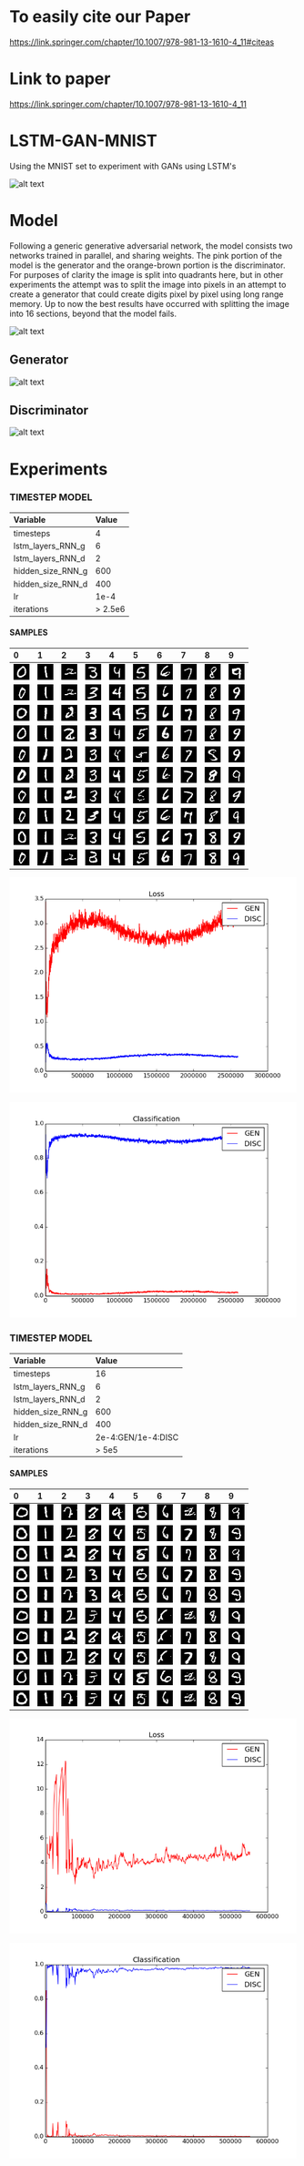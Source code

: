 # To easily cite our Paper 

https://link.springer.com/chapter/10.1007/978-981-13-1610-4_11#citeas


# Link to paper 

https://link.springer.com/chapter/10.1007/978-981-13-1610-4_11


# LSTM-GAN-MNIST

Using the MNIST set to experiment with GANs using LSTM's 

![alt text](https://github.com/jarmstrong2/RNN_GAN_experiment/blob/master/images/faster_transition_smaller.gif)

Model
=====
Following a generic generative adversarial network, the model consists two networks trained in parallel, and sharing weights.
The pink portion of the model is the generator and the orange-brown portion is the discriminator. For purposes of clarity the image is
split into quadrants here, but in other experiments the attempt was to split the image into pixels in an attempt to create a 
generator that could create digits pixel by pixel using long range memory. Up to now the best results have occurred with splitting
the image into 16 sections, beyond that the model fails.

![alt text](https://github.com/amitadate/S-LSTM-GAN-MNIST/blob/master/images/model_diagram.jpg)

Generator
---------
![alt text](https://github.com/amitadate/S-LSTM-GAN-MNIST/blob/master/images/model_diagram_gen.jpg)

Discriminator
---------
![alt text](https://github.com/amitadate/S-LSTM-GAN-MNIST/blob/master/images/model_diagram_disc.jpg)

Experiments
=====

### TIMESTEP MODEL

| Variable          | Value     |
| :---------------- | :---------|
| timesteps         | 4         |
| lstm_layers_RNN_g | 6        |
| lstm_layers_RNN_d | 2         |
| hidden_size_RNN_g | 600       |
| hidden_size_RNN_d | 400       |
| lr                | 1e-4    |
| iterations        | > 2.5e6       |

#### SAMPLES

|0|1|2|3|4|5|6|7|8|9|
|:---|:---|:---|:---|:---|:---|:---|:---|:---|:---|
|![alt tag](atsteps4/im0_1.png)|![alt tag](atsteps4/im1_1.png)|![alt tag](atsteps4/im2_1.png)|![alt tag](atsteps4/im3_1.png)|![alt tag](atsteps4/im4_1.png)|![alt tag](atsteps4/im5_1.png)|![alt tag](atsteps4/im6_1.png)|![alt tag](atsteps4/im7_1.png)|![alt tag](atsteps4/im8_1.png)|![alt tag](atsteps4/im9_1.png)|
|![alt tag](atsteps4/im0_2.png)|![alt tag](atsteps4/im1_2.png)|![alt tag](atsteps4/im2_2.png)|![alt tag](atsteps4/im3_2.png)|![alt tag](atsteps4/im4_2.png)|![alt tag](atsteps4/im5_2.png)|![alt tag](atsteps4/im6_2.png)|![alt tag](atsteps4/im7_2.png)|![alt tag](atsteps4/im8_2.png)|![alt tag](atsteps4/im9_2.png)|
|![alt tag](atsteps4/im0_3.png)|![alt tag](atsteps4/im1_3.png)|![alt tag](atsteps4/im2_3.png)|![alt tag](atsteps4/im3_3.png)|![alt tag](atsteps4/im4_3.png)|![alt tag](atsteps4/im5_3.png)|![alt tag](atsteps4/im6_3.png)|![alt tag](atsteps4/im7_3.png)|![alt tag](atsteps4/im8_3.png)|![alt tag](atsteps4/im9_3.png)|
|![alt tag](atsteps4/im0_4.png)|![alt tag](atsteps4/im1_4.png)|![alt tag](atsteps4/im2_4.png)|![alt tag](atsteps4/im3_4.png)|![alt tag](atsteps4/im4_4.png)|![alt tag](atsteps4/im5_4.png)|![alt tag](atsteps4/im6_4.png)|![alt tag](atsteps4/im7_4.png)|![alt tag](atsteps4/im8_4.png)|![alt tag](atsteps4/im9_4.png)|
|![alt tag](atsteps4/im0_5.png)|![alt tag](atsteps4/im1_5.png)|![alt tag](atsteps4/im2_5.png)|![alt tag](atsteps4/im3_5.png)|![alt tag](atsteps4/im4_5.png)|![alt tag](atsteps4/im5_5.png)|![alt tag](atsteps4/im6_5.png)|![alt tag](atsteps4/im7_5.png)|![alt tag](atsteps4/im8_5.png)|![alt tag](atsteps4/im9_5.png)|
|![alt tag](atsteps4/im0_6.png)|![alt tag](atsteps4/im1_6.png)|![alt tag](atsteps4/im2_6.png)|![alt tag](atsteps4/im3_6.png)|![alt tag](atsteps4/im4_6.png)|![alt tag](atsteps4/im5_6.png)|![alt tag](atsteps4/im6_6.png)|![alt tag](atsteps4/im7_6.png)|![alt tag](atsteps4/im8_6.png)|![alt tag](atsteps4/im9_6.png)|
|![alt tag](atsteps4/im0_7.png)|![alt tag](atsteps4/im1_7.png)|![alt tag](atsteps4/im2_7.png)|![alt tag](atsteps4/im3_7.png)|![alt tag](atsteps4/im4_7.png)|![alt tag](atsteps4/im5_7.png)|![alt tag](atsteps4/im6_7.png)|![alt tag](atsteps4/im7_7.png)|![alt tag](atsteps4/im8_7.png)|![alt tag](atsteps4/im9_7.png)|
|![alt tag](atsteps4/im0_8.png)|![alt tag](atsteps4/im1_8.png)|![alt tag](atsteps4/im2_8.png)|![alt tag](atsteps4/im3_8.png)|![alt tag](atsteps4/im4_8.png)|![alt tag](atsteps4/im5_8.png)|![alt tag](atsteps4/im6_8.png)|![alt tag](atsteps4/im7_8.png)|![alt tag](atsteps4/im8_8.png)|![alt tag](atsteps4/im9_8.png)|
|![alt tag](atsteps4/im0_9.png)|![alt tag](atsteps4/im1_9.png)|![alt tag](atsteps4/im2_9.png)|![alt tag](atsteps4/im3_9.png)|![alt tag](atsteps4/im4_9.png)|![alt tag](atsteps4/im5_9.png)|![alt tag](atsteps4/im6_9.png)|![alt tag](atsteps4/im7_9.png)|![alt tag](atsteps4/im8_9.png)|![alt tag](atsteps4/im9_9.png)|
|![alt tag](atsteps4/im0_10.png)|![alt tag](atsteps4/im1_10.png)|![alt tag](atsteps4/im2_10.png)|![alt tag](atsteps4/im3_10.png)|![alt tag](atsteps4/im4_10.png)|![alt tag](atsteps4/im5_10.png)|![alt tag](atsteps4/im6_10.png)|![alt tag](atsteps4/im7_10.png)|![alt tag](atsteps4/im8_10.png)|![alt tag](atsteps4/im9_10.png)|

![alt tag](atsteps4/loss_full_aug_8.png)

![alt tag](atsteps4/classification_full_aug_8.png)

### TIMESTEP MODEL

| Variable          | Value     |
| :---------------- | :---------|
| timesteps         | 16         |
| lstm_layers_RNN_g | 6        |
| lstm_layers_RNN_d | 2         |
| hidden_size_RNN_g | 600       |
| hidden_size_RNN_d | 400       |
| lr                | 2e-4:GEN/1e-4:DISC    |
| iterations        | > 5e5       |

#### SAMPLES

|0|1|2|3|4|5|6|7|8|9|
|:---|:---|:---|:---|:---|:---|:---|:---|:---|:---|
|![alt tag](atsteps16/im0_0.png)|![alt tag](atsteps16/im1_0.png)|![alt tag](atsteps16/im2_0.png)|![alt tag](atsteps16/im3_0.png)|![alt tag](atsteps16/im4_0.png)|![alt tag](atsteps16/im5_0.png)|![alt tag](atsteps16/im6_0.png)|![alt tag](atsteps16/im7_0.png)|![alt tag](atsteps16/im8_0.png)|![alt tag](atsteps16/im9_0.png)|
|![alt tag](atsteps16/im0_1.png)|![alt tag](atsteps16/im1_1.png)|![alt tag](atsteps16/im2_1.png)|![alt tag](atsteps16/im3_1.png)|![alt tag](atsteps16/im4_1.png)|![alt tag](atsteps16/im5_1.png)|![alt tag](atsteps16/im6_1.png)|![alt tag](atsteps16/im7_1.png)|![alt tag](atsteps16/im8_1.png)|![alt tag](atsteps16/im9_1.png)|
|![alt tag](atsteps16/im0_2.png)|![alt tag](atsteps16/im1_2.png)|![alt tag](atsteps16/im2_2.png)|![alt tag](atsteps16/im3_2.png)|![alt tag](atsteps16/im4_2.png)|![alt tag](atsteps16/im5_2.png)|![alt tag](atsteps16/im6_2.png)|![alt tag](atsteps16/im7_2.png)|![alt tag](atsteps16/im8_2.png)|![alt tag](atsteps16/im9_2.png)|
|![alt tag](atsteps16/im0_3.png)|![alt tag](atsteps16/im1_3.png)|![alt tag](atsteps16/im2_3.png)|![alt tag](atsteps16/im3_3.png)|![alt tag](atsteps16/im4_3.png)|![alt tag](atsteps16/im5_3.png)|![alt tag](atsteps16/im6_3.png)|![alt tag](atsteps16/im7_3.png)|![alt tag](atsteps16/im8_3.png)|![alt tag](atsteps16/im9_3.png)|
|![alt tag](atsteps16/im0_4.png)|![alt tag](atsteps16/im1_4.png)|![alt tag](atsteps16/im2_4.png)|![alt tag](atsteps16/im3_4.png)|![alt tag](atsteps16/im4_4.png)|![alt tag](atsteps16/im5_4.png)|![alt tag](atsteps16/im6_4.png)|![alt tag](atsteps16/im7_4.png)|![alt tag](atsteps16/im8_4.png)|![alt tag](atsteps16/im9_4.png)|
|![alt tag](atsteps16/im0_5.png)|![alt tag](atsteps16/im1_5.png)|![alt tag](atsteps16/im2_5.png)|![alt tag](atsteps16/im3_5.png)|![alt tag](atsteps16/im4_5.png)|![alt tag](atsteps16/im5_5.png)|![alt tag](atsteps16/im6_5.png)|![alt tag](atsteps16/im7_5.png)|![alt tag](atsteps16/im8_5.png)|![alt tag](atsteps16/im9_5.png)|
|![alt tag](atsteps16/im0_6.png)|![alt tag](atsteps16/im1_6.png)|![alt tag](atsteps16/im2_6.png)|![alt tag](atsteps16/im3_6.png)|![alt tag](atsteps16/im4_6.png)|![alt tag](atsteps16/im5_6.png)|![alt tag](atsteps16/im6_6.png)|![alt tag](atsteps16/im7_6.png)|![alt tag](atsteps16/im8_6.png)|![alt tag](atsteps16/im9_6.png)|
|![alt tag](atsteps16/im0_7.png)|![alt tag](atsteps16/im1_7.png)|![alt tag](atsteps16/im2_7.png)|![alt tag](atsteps16/im3_7.png)|![alt tag](atsteps16/im4_7.png)|![alt tag](atsteps16/im5_7.png)|![alt tag](atsteps16/im6_7.png)|![alt tag](atsteps16/im7_7.png)|![alt tag](atsteps16/im8_7.png)|![alt tag](atsteps16/im9_7.png)|
|![alt tag](atsteps16/im0_8.png)|![alt tag](atsteps16/im1_8.png)|![alt tag](atsteps16/im2_8.png)|![alt tag](atsteps16/im3_8.png)|![alt tag](atsteps16/im4_8.png)|![alt tag](atsteps16/im5_8.png)|![alt tag](atsteps16/im6_8.png)|![alt tag](atsteps16/im7_8.png)|![alt tag](atsteps16/im8_8.png)|![alt tag](atsteps16/im9_8.png)|
|![alt tag](atsteps16/im0_9.png)|![alt tag](atsteps16/im1_9.png)|![alt tag](atsteps16/im2_9.png)|![alt tag](atsteps16/im3_9.png)|![alt tag](atsteps16/im4_9.png)|![alt tag](atsteps16/im5_9.png)|![alt tag](atsteps16/im6_9.png)|![alt tag](atsteps16/im7_9.png)|![alt tag](atsteps16/im8_9.png)|![alt tag](atsteps16/im9_9.png)|

![alt tag](atsteps16/loss_sep_4_18.png)

![alt tag](atsteps16/classification_sep_4_18.png)
